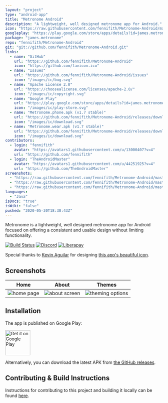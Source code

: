 ```yaml
---
layout: "project"
type: "android-app"
title: "Metronome Android"
description: "A lightweight, well designed metronome app for Android."
icon: "https://raw.githubusercontent.com/fennifith/Metronome-Android/master/app/src/main/res/mipmap-xxxhdpi/ic_launcher.png"
googleplay: "https://play.google.com/store/apps/details?id=james.metronome"
package: "james.metronome"
repo: "fennifith/Metronome-Android"
git: "git://github.com/fennifith/Metronome-Android.git"
links: 
  - name: "GitHub"
    url: "https://github.com/fennifith/Metronome-Android"
    icon: "https://github.com/favicon.ico"
  - name: "Issues"
    url: "https://github.com/fennifith/Metronome-Android/issues"
    icon: "/images/ic/bug.svg"
  - name: "Apache License 2.0"
    url: "https://choosealicense.com/licenses/apache-2.0/"
    icon: "/images/ic/copyright.svg"
  - name: "Google Play"
    url: "https://play.google.com/store/apps/details?id=james.metronome"
    icon: "/images/ic/play-store.svg"
  - name: "Metronome.phone.apk (v1.7 stable)"
    url: "https://github.com/fennifith/Metronome-Android/releases/download/v1.7/Metronome.phone.apk"
    icon: "/images/ic/download.svg"
  - name: "Metronome.wear.apk (v1.7 stable)"
    url: "https://github.com/fennifith/Metronome-Android/releases/download/v1.7/Metronome.wear.apk"
    icon: "/images/ic/download.svg"
contributors: 
  - login: "fennifith"
    avatar: "https://avatars1.githubusercontent.com/u/13000407?v=4"
    url: "https://github.com/fennifith"
  - login: "TheAndroidMaster"
    avatar: "https://avatars1.githubusercontent.com/u/44251925?v=4"
    url: "https://github.com/TheAndroidMaster"
screenshots: 
  - "https://raw.githubusercontent.com/fennifith/Metronome-Android/master/.github/images/main.png"
  - "https://raw.githubusercontent.com/fennifith/Metronome-Android/master/.github/images/about.png"
  - "https://raw.githubusercontent.com/fennifith/Metronome-Android/master/.github/images/theme.png"
languages: 
  - "Java"
isDocs: "true"
isWiki: "false"
pushed: "2020-05-30T18:38:43Z"
---
```


Metronome is a lightweight, well designed metronome app for Android focused on offering a consistent and usable design without limiting functionality.

[![Build Status](https://travis-ci.com/fennifith/Metronome-Android.svg?branch=master)](https://travis-ci.com/fennifith/Metronome-Android)
[![Discord](https://img.shields.io/discord/514625116706177035.svg?logo=discord&colorB=7289da)](https://discord.gg/kgqJ5hM)
[![Liberapay](https://img.shields.io/badge/liberapay-donate-yellow.svg?logo=liberapay)](https://liberapay.com/fennifith/donate)

Special thanks to [Kevin Aguilar](https://twitter.com/kevttob) for designing [this app's beautiful icon](https://dribbble.com/shots/5643017-Metronome-Updated-Icon).

## Screenshots

| Home   | About  | Themes |
|--------|--------|--------|
| ![home page](https://github.com/fennifith/Metronome-Android/blob/master/./.github/images/main.png?raw=true) | ![about screen](https://github.com/fennifith/Metronome-Android/blob/master/./.github/images/about.png?raw=true) | ![theming options](https://github.com/fennifith/Metronome-Android/blob/master/./.github/images/theme.png?raw=true) |

## Installation

The app is published on Google Play:

[<img src="https://play.google.com/intl/en_us/badges/images/generic/en_badge_web_generic.png"
    alt="Get it on Google Play"
    height="80">](https://play.google.com/store/apps/details?id=james.metronome)

Alternatively, you can download the latest APK from [the GitHub releases](https://github.com/fennifith/Metronome-Android/blob/master/../../releases/).

## Contributing & Build Instructions

Instructions for contributing to this project and building it locally can be found [here](https://github.com/fennifith/Metronome-Android/blob/master/./.github/CONTRIBUTING.md).
